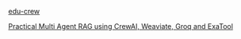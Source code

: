 [edu-crew](https://github.com/mberman84/edu-crew/tree/main)

[Practical Multi Agent RAG using CrewAI, Weaviate, Groq and ExaTool](https://lorenzejay.dev/articles/practical-agentic-rag)
